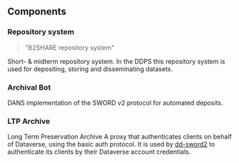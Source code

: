 Components
----------

### Repository system

> "B2SHARE repository system"

Short- & midterm repository system. In the DDPS this repository system is used for depositing, storing and disseminating datasets.


### Archival Bot

DANS implementation of the SWORD v2 protocol for automated deposits.


### LTP Archive

Long Term Preservation Archive A proxy that authenticates clients on behalf of Dataverse, using the basic auth protocol. It is used by [dd-sword2](#dd-sword2) to authenticate its clients by
their Dataverse account credentials.
